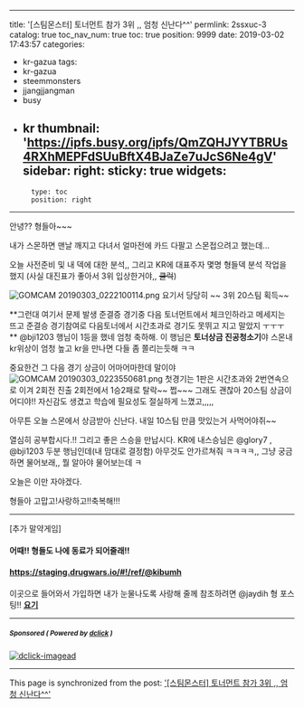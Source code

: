 
---
title: '[스팀몬스터] 토너먼트 참가 3위 ,, 엄청 신난다^^'
permlink: 2ssxuc-3
catalog: true
toc_nav_num: true
toc: true
position: 9999
date: 2019-03-02 17:43:57
categories:
- kr-gazua
tags:
- kr-gazua
- steemmonsters
- jjangjjangman
- busy
- kr
thumbnail: 'https://ipfs.busy.org/ipfs/QmZQHJYYTBRUs4RXhMEPFdSUuBftX4BJaZe7uJcS6Ne4gV'
sidebar:
    right:
        sticky: true
widgets:
    -
        type: toc
        position: right
---


안녕??  형들아~~~

내가 스몬하면 맨날 깨지고 다녀서 얼마전에
카드 다팔고 스몬접으려고 했는데...

오늘 사전준비 및 내 덱에 대한 분석,,
그리고 KR에 대표주자 몇명 형들덱 분석 작업을 했지
(사실 대진표가 좋아서 3위 입상한거야,, ~~쿨럭~~)

![GOMCAM 20190303_0222100114.png](https://ipfs.busy.org/ipfs/QmZQHJYYTBRUs4RXhMEPFdSUuBftX4BJaZe7uJcS6Ne4gV)
 요기서 당당히 ~~ 3위 20스팀 획득~~

**그런대  여기서 문제 발생  준결증 경기중 다음 토너먼트에서 
체크인하라고 메세지는 뜨고 준결승 경기참여로  다음토너에서 시간초과로
경기도 못뛰고 지고 말았지 ㅜㅜㅜ **
@bji1203 행님이 1등을 했네 엄청 축하해. 이 행님은 **토너상금 진공청소기**야
스몬내 kr위상이 엄청 높고 kr을 만나면 다들 좀 쫄리는듯해 ㅋㅋ

중요한건 그 다음 경기 상금이 어마어마한데 말이야
![GOMCAM 20190303_0223550681.png](https://ipfs.busy.org/ipfs/QmYUbHUwzuuAbMXNatsRT7TXXksvjrkiFvDUwgmkc3EjDr)
첫경기는 1판은 시간초과와 2번연속으로 이겨 2회전 진출
2회전에서 1승2패로 탈락~~  쩝~~~
그래도 괜찮아 20스팀 상금이 어디야!! 자신감도 생겼고 
학습에 필요성도 절실하게 느꼈고,,,,,

아무튼 오늘 스몬에서 상금받아 신난다. 
내일 10스팀 만큼 맛있는거 사먹어야쥐~~

열심히 공부합시다.!! 
그리고 좋은 스승을 만납시다. 
KR에 내스승님은  @glory7 , @bji1203 두분 행님인데(내 맘대로 결정함)
아무것도 안가르쳐줘 ㅋㅋㅋㅋ,,  그냥 궁금하면 물어보래,,
뭘 알아야 물어보는데  ㅋ

오늘은 이만 자야겠다. 

형들아 고맙고!사랑하고!!축복해!!!

---
[추가 말약게임]
#### 어때!! 형들도 나에 동료가 되어줄래!!
#### https://staging.drugwars.io/#!/ref/@kibumh
이곳으로 들어와서 가입하면 내가 눈물나도록 사랑해 줄께
참조하려면 @jaydih 형 포스팅!! [**요기**](https://steemit.com/kr/@jaydih/drugwars) 

---

#####  <sub> **Sponsored ( Powered by [dclick](https://www.dclick.io) )** </sub>
[![dclick-imagead](https://s3.ap-northeast-2.amazonaws.com/dclick/image/snuff12/1550886468574.png)](https://api.dclick.io/v1/c?x=eyJhbGciOiJIUzI1NiIsInR5cCI6IkpXVCJ9.eyJjIjoia2lidW1oIiwicyI6IjJzc3h1Yy0zIiwiYSI6WyJpLTIwMyJdLCJ1cmwiOiJodHRwczovL3N0YWdpbmcuZHJ1Z3dhcnMuaW8vIyEvcmVmL0ByZWQtZGV2aWxzIiwiaWF0IjoxNTUxNTQ4Njk1LCJleHAiOjE4NjY5MDg2OTV9.cU-QZfuX2C5uflz3QOrvc-YkT0BXx6tuK15jqPpGdi8)

- - -

This page is synchronized from the post: ['[스팀몬스터] 토너먼트 참가 3위 ,, 엄청 신난다^^'](https://steemit.com/@kibumh/2ssxuc-3)
